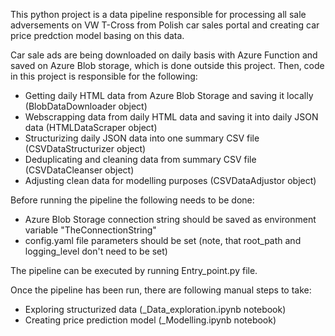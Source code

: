 This python project is a data pipeline responsible for processing all sale adversements on VW T-Cross from Polish car sales portal
and creating car price predction model basing on this data.

Car sale ads are being downloaded on daily basis with Azure Function and saved on Azure Blob storage,
which is done outside this project. Then, code in this project is responsible for the following:
- Getting daily HTML data from Azure Blob Storage and saving it locally (BlobDataDownloader object)
- Webscrapping data from daily HTML data and saving it into daily JSON data (HTMLDataScraper object)
- Structurizing daily JSON data into one summary CSV file (CSVDataStructurizer object)
- Deduplicating and cleaning data from summary CSV file (CSVDataCleanser object)
- Adjusting clean data for modelling purposes (CSVDataAdjustor object)

Before running the pipeline the following needs to be done:
- Azure Blob Storage connection string should be saved as environment variable "TheConnectionString"
- config.yaml file parameters should be set (note, that root_path and logging_level don't need to be set)

The pipeline can be executed by running Entry_point.py file.

Once the pipeline has been run, there are following manual steps to take:
- Exploring structurized data (_Data_exploration.ipynb notebook)
- Creating price prediction model (_Modelling.ipynb notebook)